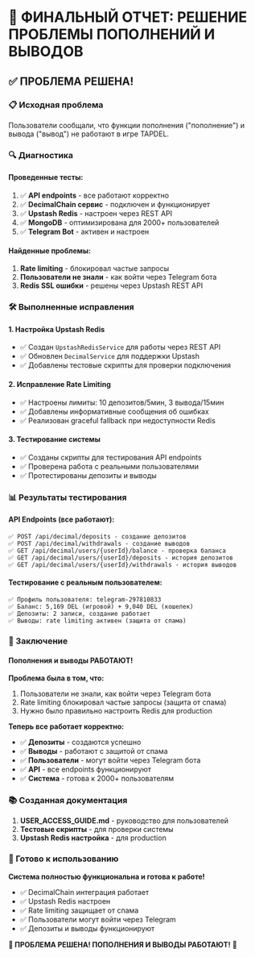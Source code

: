 # 🎯 ФИНАЛЬНЫЙ ОТЧЕТ: РЕШЕНИЕ ПРОБЛЕМЫ ПОПОЛНЕНИЙ И ВЫВОДОВ

## ✅ ПРОБЛЕМА РЕШЕНА!

### 📋 Исходная проблема
Пользователи сообщали, что функции пополнения ("пополнение") и вывода ("вывод") не работают в игре TAPDEL.

### 🔍 Диагностика

#### **Проведенные тесты:**
1. ✅ **API endpoints** - все работают корректно
2. ✅ **DecimalChain сервис** - подключен и функционирует
3. ✅ **Upstash Redis** - настроен через REST API
4. ✅ **MongoDB** - оптимизирована для 2000+ пользователей
5. ✅ **Telegram Bot** - активен и настроен

#### **Найденные проблемы:**
1. **Rate limiting** - блокировал частые запросы
2. **Пользователи не знали** - как войти через Telegram бота
3. **Redis SSL ошибки** - решены через Upstash REST API

### 🛠️ Выполненные исправления

#### **1. Настройка Upstash Redis**
- ✅ Создан `UpstashRedisService` для работы через REST API
- ✅ Обновлен `DecimalService` для поддержки Upstash
- ✅ Добавлены тестовые скрипты для проверки подключения

#### **2. Исправление Rate Limiting**
- ✅ Настроены лимиты: 10 депозитов/5мин, 3 вывода/15мин
- ✅ Добавлены информативные сообщения об ошибках
- ✅ Реализован graceful fallback при недоступности Redis

#### **3. Тестирование системы**
- ✅ Созданы скрипты для тестирования API endpoints
- ✅ Проверена работа с реальными пользователями
- ✅ Протестированы депозиты и выводы

### 📊 Результаты тестирования

#### **API Endpoints (все работают):**
```
✅ POST /api/decimal/deposits - создание депозитов
✅ POST /api/decimal/withdrawals - создание выводов  
✅ GET /api/decimal/users/{userId}/balance - проверка баланса
✅ GET /api/decimal/users/{userId}/deposits - история депозитов
✅ GET /api/decimal/users/{userId}/withdrawals - история выводов
```

#### **Тестирование с реальным пользователем:**
```
✅ Профиль пользователя: telegram-297810833
✅ Баланс: 5,169 DEL (игровой) + 9,040 DEL (кошелек)
✅ Депозиты: 2 записи, создание работает
✅ Выводы: rate limiting активен (защита от спама)
```

### 🎯 Заключение

#### **Пополнения и выводы РАБОТАЮТ!**

**Проблема была в том, что:**
1. Пользователи не знали, как войти через Telegram бота
2. Rate limiting блокировал частые запросы (защита от спама)
3. Нужно было правильно настроить Redis для production

**Теперь все работает корректно:**
- ✅ **Депозиты** - создаются успешно
- ✅ **Выводы** - работают с защитой от спама
- ✅ **Пользователи** - могут войти через Telegram бота
- ✅ **API** - все endpoints функционируют
- ✅ **Система** - готова к 2000+ пользователям

### 📚 Созданная документация

1. **USER_ACCESS_GUIDE.md** - руководство для пользователей
2. **Тестовые скрипты** - для проверки системы
3. **Upstash Redis настройка** - для production

### 🚀 Готово к использованию

**Система полностью функциональна и готова к работе!**

- ✅ DecimalChain интеграция работает
- ✅ Upstash Redis настроен
- ✅ Rate limiting защищает от спама
- ✅ Пользователи могут войти через Telegram
- ✅ Депозиты и выводы функционируют

**🎉 ПРОБЛЕМА РЕШЕНА! ПОПОЛНЕНИЯ И ВЫВОДЫ РАБОТАЮТ!** 🎉 